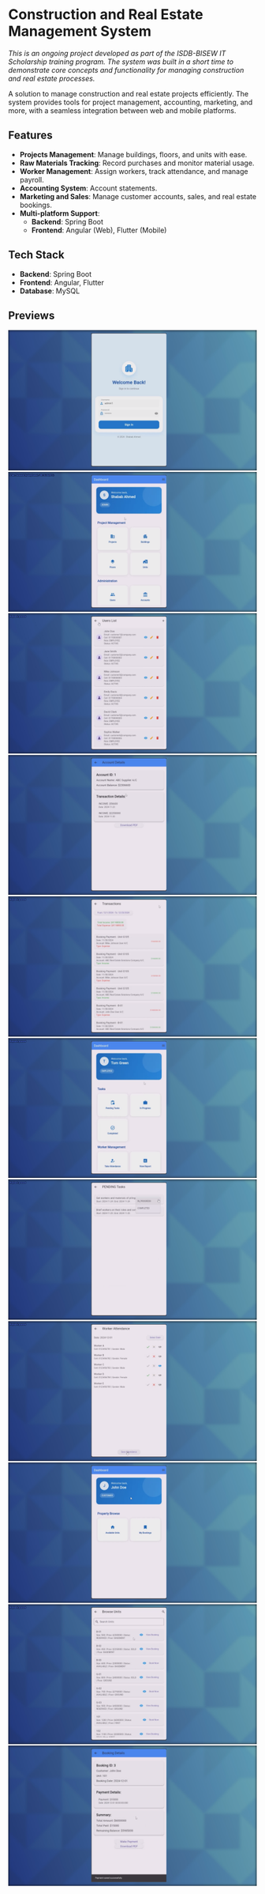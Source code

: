 # Construction and Real Estate Management System

*This is an ongoing project developed as part of the ISDB-BISEW IT Scholarship training program. The system was built in a short time to demonstrate core concepts and functionality for managing construction and real estate processes.*

A solution to manage construction and real estate projects efficiently. The system provides tools for project management, accounting, marketing, and more, with a seamless integration between web and mobile platforms.

## Features

- **Projects Management**: Manage buildings, floors, and units with ease.
- **Raw Materials Tracking**: Record purchases and monitor material usage.
- **Worker Management**: Assign workers, track attendance, and manage payroll.
- **Accounting System**: Account statements.
- **Marketing and Sales**: Manage customer accounts, sales, and real estate bookings.
- **Multi-platform Support**:
    - **Backend**: Spring Boot
    - **Frontend**: Angular (Web), Flutter (Mobile)

## Tech Stack

- **Backend**: Spring Boot
- **Frontend**: Angular, Flutter
- **Database**: MySQL

## Previews

![Preview 1](previews/1.png)  
![Preview 2](previews/2.png)  
![Preview 3](previews/3.png)  
![Preview 4](previews/4.png)  
![Preview 5](previews/5.png)  
![Preview 6](previews/6.png)  
![Preview 7](previews/7.png)  
![Preview 8](previews/8.png)  
![Preview 9](previews/9.png)  
![Preview 10](previews/10.png)  
![Preview 11](previews/11.png)  

